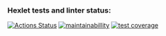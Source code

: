 ### Hexlet tests and linter status:

[![Actions Status](https://github.com/ilya00310/backend-project-46/actions)](https://github.com/ilya00310/backend-project-46/actions)
[![maintainabillity](https://api.codeclimate.com/v1/badges/dfc50c2d88cd46d069c1/maintainability)](https://codeclimate.com/github/ilya00310/backend-project-46/maintainability)
[![test coverage](https://api.codeclimate.com/v1/badges/dfc50c2d88cd46d069c1/test_coverage)](https://codeclimate.com/github/ilya00310/test_coverage)
